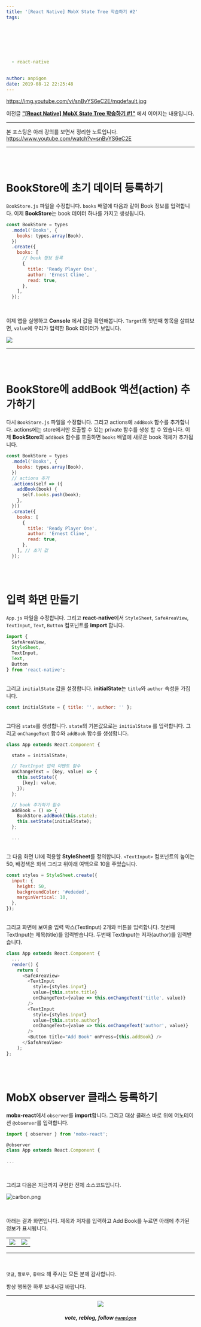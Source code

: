 ```yaml
---
title: '[React Native] MobX State Tree 학습하기 #2'
tags:
  
  
  
  
  
  
  
  - react-native
  
  
author: anpigon
date: 2019-08-12 22:25:48
---
```


https://img.youtube.com/vi/snBvYS6eC2E/mqdefault.jpg

이전글 [**"\[React Native\] MobX State Tree 학습하기 #1"**](https://steemit.com/zzan/@anpigon/react-native-mobx-state-tree-1) 에서 이어지는 내용입니다.

___

본 포스팅은 아래 강의를 보면서 정리한 노트입니다.
https://www.youtube.com/watch?v=snBvYS6eC2E
___

<br><br>

# BookStore에 초기 데이터 등록하기

`BookStore.js` 파일을 수정합니다. `books` 배열에 다음과 같이 Book 정보를 입력합니다. 이제 **BookStore**는 book 데이터 하나를 가지고 생성됩니다.

```js
const BookStore = types
  .model('Books', {
    books: types.array(Book),
  })
  .create({
    books: [
      // book 정보 등록
      {
        title: 'Ready Player One',
        author: 'Ernest Cline',
        read: true,
      },
    ],
  });
```

<br>

이제 앱을 실행하고 **Console** 에서 값을 확인해봅니다. `Target`의 첫번째 항목을 살펴보면, `value`에 우리가 입력한 Book 데이터가 보입니다.

![](https://files.steempeak.com/file/steempeak/anpigon/BXbsbUny-1.png)

***

<br>
<br>

# BookStore에 addBook  액션(action) 추가하기

다시 `BookStore.js` 파일을 수정합니다. 그리고 actions에 `addBook` 함수를 추가합니다. actions에는 store에서만 호출할 수 있는 private 함수를 생성 할 수 있습니다.  이제 **BookStore**의 `addBook` 함수를 호출하면 `books` 배열에 새로운 book 객체가 추가됩니다.

```js
const BookStore = types
  .model('Books', {
    books: types.array(Book),
  })
  // actions 추가
  .actions(self => ({
    addBook(book) {
      self.books.push(book);
    },
  }))
  .create({
    books: [
      {
        title: 'Ready Player One',
        author: 'Ernest Cline',
        read: true,
      },
    ], // 초기 값
  });
```

<br>
<br>

# 입력 화면 만들기

`App.js` 파일을 수정합니다. 그리고 **react-native**에서  `StyleSheet`, `SafeAreaView`, `TextInput`, `Text`, `Button` 컴포넌트를 **import** 합니다.

```js
import {
  SafeAreaView,
  StyleSheet,
  TextInput,
  Text,
  Button
} from 'react-native';
```

<br>그리고 `initialState` 값을 설정합니다. **initialState**는 `title`와 `author` 속성을 가집니다.

```js
const initialState = { title: '', author: '' };
```

<br>그다음 `state`를 생성합니다.  `state`의 기본값으로는 `initialState` 를 입력합니다.  그리고 `onChangeText` 함수와 `addBook` 함수를 생성합니다.

```js
class App extends React.Component {

  state = initialState;

  // TextInput 입력 이벤트 함수
  onChangeText = (key, value) => {
    this.setState({
      [key]: value,
    });
  };

  // book 추가하기 함수
  addBook = () => {
    BookStore.addBook(this.state);
    this.setState(initialState);
  };

  ...
```

<br>그 다음 화면 UI에 적용할 **StyleSheet**를 정의합니다. `<TextInput>` 컴포넌트의 높이는 50, 배경색은 회색 그리고 위아래 여백으로 10을 주었습니다.

```js
const styles = StyleSheet.create({
  input: {
    height: 50,
    backgroundColor: '#ededed',
    marginVertical: 10,
  },
});
```

<br>그리고 화면에 보여줄 입력 박스(TextInput) 2개와 버튼을 입력합니다. 첫번째 TextInput는 제목(title)를 입력받습니다. 두번째 TextInput는 저자(author)를 입력받습니다.

```js
class App extends React.Component {
  ...
  render() {
    return (
      <SafeAreaView>
        <TextInput
          style={styles.input}
          value={this.state.title}
          onChangeText={value => this.onChangeText('title', value)}
        />
        <TextInput
          style={styles.input}
          value={this.state.author}
          onChangeText={value => this.onChangeText('author', value)}
        />
        <Button title="Add Book" onPress={this.addBook} />
      </SafeAreaView>
    );
};
```

<br>
<br>

# MobX observer 클래스 등록하기

**mobx-react**에서 `observer`를 **import**합니다. 그리고 대상 클래스 바로 위에 어노테이션 `@observer`를 입력합니다.

```js
import { observer } from 'mobx-react';

@observer
class App extends React.Component {

...
```

<br>

그리고 다음은 지금까지 구현한 전체 소스코드입니다.

![carbon.png](https://files.steempeak.com/file/steempeak/anpigon/68pMhQTV-carbon.png)

<br>

아래는 결과 화면입니다. 제목과 저자를 입력하고 Add Book를 누르면 아래에 추가된 정보가 표시됩니다.

|||
|-|-|
|![](https://steemitimages.com/740x0/https://files.steempeak.com/file/steempeak/anpigon/D6iI217Y-E18489E185B3E1848FE185B3E18485E185B5E186ABE18489E185A3E186BA202019-08-1120E1848BE185A9E18492E185AE206.53.13.png)|![](https://files.steempeak.com/file/steempeak/anpigon/EuSXwg0u-2019-08-112022-19-47.2019-08-112022_21_27.gif)|
***

<br>

 `댓글`, `팔로우`, `좋아요` 해 주시는 모든 분께 감사합니다.

항상 행복한 하루 보내시길 바랍니다.

***

<center><img src='https://steemitimages.com/400x0/https://cdn.steemitimages.com/DQmQmWhMN6zNrLmKJRKhvSScEgWZmpb8zCeE2Gray1krbv6/BC054B6E-6F73-46D0-88E4-C88EB8167037.jpeg'><h5>vote, reblog, follow <code><a href='https://steemit.com/@anpigon'>@anpigon</a></code></h5></center>

<br>
